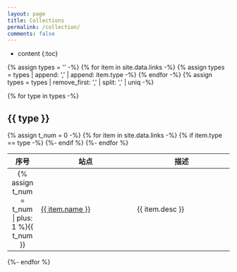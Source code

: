 ```yaml
---
layout: page
title: Collections
permalink: /collection/
comments: false
---
```


* content
{:toc}


{% assign types = '' -%}
{% for item in site.data.links -%}
{% assign types = types | append: ',' | append: item.type -%}
{% endfor -%}
{% assign types = types | remove_first: ',' | split: ',' | uniq -%}

{% for type in types -%}
## {{ type }}
<table>
    <thead>
        <tr>
            <th width="8%" style="text-align:center"><b>序号</b></th>
            <th width="40%"><b>站点</b></th>
            <th width="40%"><b>描述</b></th>
        </tr>
    </thead>
    <tbody>
        {% assign t_num = 0 -%}
        {% for item in site.data.links -%}
        {% if item.type == type  -%}
        <tr>
            <td width="8%" style="text-align:center">{% assign t_num = t_num | plus: 1 %}{{ t_num }}</td>
            <td width="40%"><a href="{{ item.link }}">{{ item.name }}</a></td>
            <td width="40%">{{ item.desc }}</td>
        </tr>
        {%- endif %}
        {%- endfor %}
    </tbody>
</table>
{%- endfor %}
